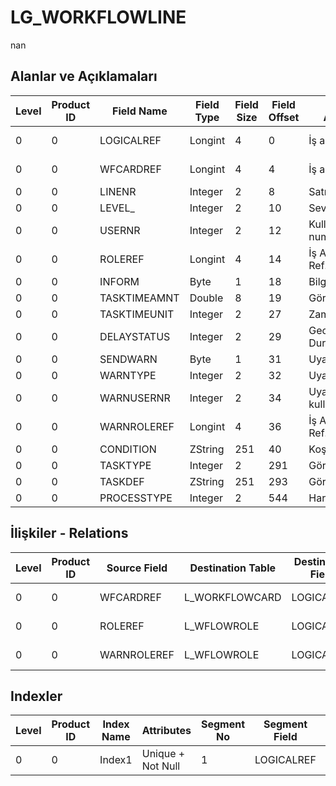 # LG_WORKFLOWLINE

nan

## Alanlar ve Açıklamaları

| Level | Product ID | Field Name | Field Type | Field Size | Field Offset | Türkçe Açıklama | Expression |
| ----- | ---------- | ---------- | ---------- | ---------- | ------------ | --------------- | ---------- |
| 0 | 0 | LOGICALREF | Longint | 4 | 0 | İş akışı ref. | WORKFLOWLINE Reference |
| 0 | 0 | WFCARDREF | Longint | 4 | 4 | İş akışı ref. | WORKFLOWCARD Reference |
| 0 | 0 | LINENR | Integer | 2 | 8 | Satır Numarası | Line Number |
| 0 | 0 | LEVEL_ | Integer | 2 | 10 | Seviye | Leve |
| 0 | 0 | USERNR | Integer | 2 | 12 | Kullanıcı numarası | User Number |
| 0 | 0 | ROLEREF | Longint | 4 | 14 | İş Akışı Rolü Ref. | WFLOWROLE Reference |
| 0 | 0 | INFORM | Byte | 1 | 18 | Bilgilendirilecek | Notify |
| 0 | 0 | TASKTIMEAMNT | Double | 8 | 19 | Görev süresi | Task Duration |
| 0 | 0 | TASKTIMEUNIT | Integer | 2 | 27 | Zaman birimi | Time Unit |
| 0 | 0 | DELAYSTATUS | Integer | 2 | 29 | Gecikme Durumu | Delay Status |
| 0 | 0 | SENDWARN | Byte | 1 | 31 | Uyar | Warn |
| 0 | 0 | WARNTYPE | Integer | 2 | 32 | Uyarı tipi | Warning Type |
| 0 | 0 | WARNUSERNR | Integer | 2 | 34 | Uyarılacak kullanıcı sayısı | Number of user to be warned |
| 0 | 0 | WARNROLEREF | Longint | 4 | 36 | İş Akışı Rolü Ref. | WFLOWROLE Reference |
| 0 | 0 | CONDITION | ZString | 251 | 40 | Koşul | Condition |
| 0 | 0 | TASKTYPE | Integer | 2 | 291 | Görev tipi | Task Type |
| 0 | 0 | TASKDEF | ZString | 251 | 293 | Görev Tanımı | Task Definition |
| 0 | 0 | PROCESSTYPE | Integer | 2 | 544 | Hareket türü | Transaction Type |

## İlişkiler - Relations

| Level | Product ID | Source Field | Destination Table | Destination Field | Relation Type | Extra Condition |
| ----- | ---------- | ------------ | ---------------- | ---------------- | ------------- | --------------- |
| 0 | 0 | WFCARDREF | L_WORKFLOWCARD | LOGICALREF | one-to-one |  |
| 0 | 0 | ROLEREF | L_WFLOWROLE | LOGICALREF | one-to-one |  |
| 0 | 0 | WARNROLEREF | L_WFLOWROLE | LOGICALREF | one-to-one |  |

## Indexler

| Level | Product ID | Index Name | Attributes | Segment No | Segment Field | Sense |
| ----- | ---------- | ---------- | ---------- | ---------- | ------------- | ----- |
| 0 | 0 | Index1 | Unique + Not Null | 1 | LOGICALREF | Ascending |

